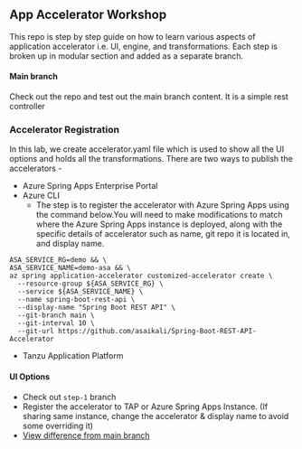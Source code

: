 ## App Accelerator Workshop
This repo is step by step guide on how to learn various aspects of application accelerator i.e. UI, engine, and transformations. Each step is broken up in modular section and added as a separate branch. 

#### Main branch
Check out the repo and test out the main branch content. It is a simple rest controller

### Accelerator Registration
In this lab, we create accelerator.yaml file which is used to show all the UI options and holds all the transformations. There are two ways to publish the accelerators -
* Azure Spring Apps Enterprise Portal
* Azure CLI
  * The step is to register the accelerator with Azure Spring Apps using the command below.You will need to make modifications to match where the Azure Spring Apps instance is deployed, along with the specific details of accelerator such as name, git repo it is located in, and display name.

```
ASA_SERVICE_RG=demo && \
ASA_SERVICE_NAME=demo-asa && \
az spring application-accelerator customized-accelerator create \
  --resource-group ${ASA_SERVICE_RG} \
  --service ${ASA_SERVICE_NAME} \
  --name spring-boot-rest-api \
  --display-name "Spring Boot REST API" \
  --git-branch main \
  --git-interval 10 \
  --git-url https://github.com/asaikali/Spring-Boot-REST-API-Accelerator 
```
* Tanzu Application Platform

#### UI Options
* Check out `step-1` branch
* Register the accelerator to TAP or Azure Spring Apps Instance. (If sharing same instance, change the accelerator & display name to avoid some overriding it)
* [View difference from main branch](https://github.com/dipalpat/app-accelerator-workshop/compare/main...step-1)